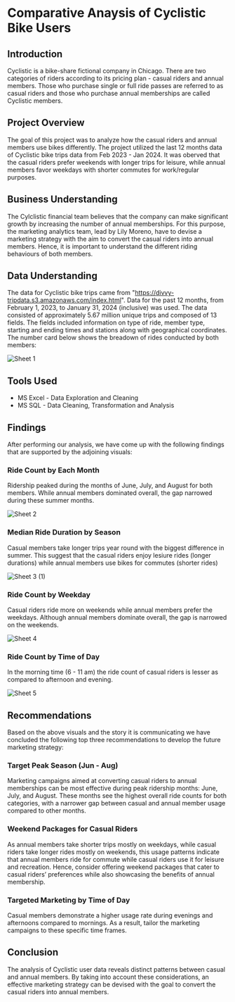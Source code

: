 # Comparative Anaysis of Cyclistic Bike Users

## Introduction
Cyclistic is a bike-share fictional company in Chicago. There are two categories of riders according to its pricing plan - casual riders and annual members. Those who purchase single or full ride passes are referred to as casual riders and those who purchase annual memberships are called Cyclistic members.

## Project Overview
The goal of this project was to analyze how the casual riders and annual members use bikes differently. The project utilized the last 12 months data of Cyclistic bike trips data from Feb 2023 - Jan 2024. It was oberved that the casual riders prefer weekends with longer trips for leisure, while annual members favor weekdays with shorter commutes for work/regular purposes.

## Business Understanding
The Cylclistic financial team believes that the company can make significant growth by increasing the number of annual memberships. For this purpose, the marketing analytics team, lead by Lily Moreno, have to devise a marketing strategy with the aim to convert the casual riders into annual members. Hence, it is important to understand the different riding behaviours of both members.

## Data Understanding
The data for Cyclistic bike trips came from "https://divvy-tripdata.s3.amazonaws.com/index.html". Data for the past 12 months, from February 1, 2023, to January 31, 2024 (inclusive) was used. The data consisted of approximately 5.67 million unique trips and composed of 13 fields. The fields included information on type of ride, member type, starting and ending times and stations along with geographical coordinates. The number card below shows the breadown of rides conducted by both members:

![Sheet 1](https://github.com/kamranshafikhan/Comparative_Analysis_of_Cyclistic_Bike_Users/assets/61063685/9b24e011-93b2-46a3-b868-a24eb77c968a)

## Tools Used
* MS Excel -  Data Exploration and Cleaning
* MS SQL - Data Cleaning, Transformation and Analysis

## Findings
After performing our analysis, we have come up with the following findings that are supported by the adjoining visuals:

### Ride Count by Each Month
Ridership peaked during the months of June, July, and August for both members. While annual members dominated overall, the gap narrowed during these summer months.

![Sheet 2](https://github.com/kamranshafikhan/Comparative_Analysis_of_Cyclistic_Bike_Users/assets/61063685/8c994b0d-6543-4394-a473-6169c7b08311)

### Median Ride Duration by Season
Casual members take longer trips year round with the biggest difference in summer. This suggest that the casual riders enjoy lesiure rides (longer durations) while annual members use bikes for commutes (shorter rides)

![Sheet 3 (1)](https://github.com/kamranshafikhan/Comparative_Analysis_of_Cyclistic_Bike_Users/assets/61063685/e12805d0-abd9-4e86-b0e6-a246808c2dfd)

### Ride Count by Weekday
Casual riders ride more on weekends while annual members prefer the weekdays. Although annual members dominate overall, the gap is narrowed on the weekends.

![Sheet 4](https://github.com/kamranshafikhan/Comparative_Analysis_of_Cyclistic_Bike_Users/assets/61063685/8d7391d7-b0d2-4a0e-8bcb-eb0a03aadb4c)

### Ride Count by Time of Day
In the morning time (6 - 11 am) the ride count of casual riders is lesser as compared to afternoon and evening.

![Sheet 5](https://github.com/kamranshafikhan/Comparative_Analysis_of_Cyclistic_Bike_Users/assets/61063685/5564ad51-503a-4dba-badf-adbda2430c4b)

## Recommendations

Based on the above visuals and the story it is communicating we have concluded the following top three recommendations to develop the future marketing strategy:

### Target Peak Season (Jun  - Aug)
Marketing campaigns aimed at converting casual riders to annual memberships can be most effective during peak ridership months: June, July, and August. These months see the highest
overall ride counts for both categories, with a narrower gap between casual and annual member usage compared to other months.

### Weekend Packages for Casual Riders 
As annual members take shorter trips mostly on weekdays, while casual riders take longer rides mostly on weekends, this usage patterns indicate that annual members ride for commute while casual riders use it for leisure and recreation. Hence, consider offering weekend packages that cater to casual riders’ preferences while also showcasing the benefits of annual membership.

### Targeted Marketing by Time of Day
Casual members demonstrate a higher usage rate during evenings and afternoons compared to mornings. As a result, tailor the marketing campaigns to these specific time frames.

## Conclusion
The analysis of Cyclistic user data reveals distinct patterns between casual and annual members. By taking into account these considerations, an effective marketing strategy can be devised with the goal to convert the casual riders into annual members.

